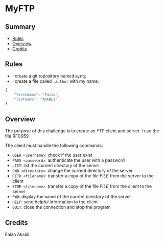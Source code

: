# MyFTP
 
## <a name='TOC'>Summary</a>

* [Rules](#rules)
* [Overview](#overview)
* [Credits](#credits)

## <a name='overview'>Rules</a>

* I create a git repository named `myFtp`
* I create a file called `.author` with my name:

```sh
{
    "firstname": "Faïza",
    "lastname": "AKABLI"
}
```

## <a name='overview'> Overview</a>

The purpose of this challenge is to create an FTP client and server.
I use the file RFC959

The client must handle the following commands:

* `USER <username>`: check if the user exist
* `PASS <password>`: authenticate the user with a password
* `LIST`: list the current directory of the server
* `CWD <directory>`: change the current directory of the server
* `RETR <filename>`: transfer a copy of the file _FILE_ from the server to the client
* `STOR <filename>`: transfer a copy of the file _FILE_ from the client to the server
* `PWD`: display the name of the current directory of the server
* `HELP`: send helpful information to the client
* `QUIT`: close the connection and stop the program

## <a name='credits'>Credits</a>

Faiza Akabli.
